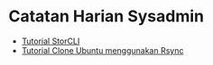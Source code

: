 # Catatan Harian Sysadmin

<ul>
  <li><a href="storcli.md">Tutorial StorCLI</a></li>
  <li><a href="CloneUbuntu.md">Tutorial Clone Ubuntu menggunakan Rsync</a></li>
</ul>





